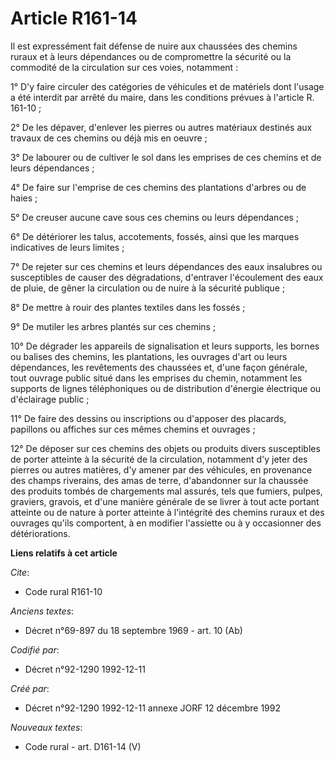 # Article R161-14

Il est expressément fait défense de nuire aux chaussées des chemins ruraux et à leurs dépendances ou de compromettre la
sécurité ou la commodité de la circulation sur ces voies, notamment :

1° D'y faire circuler des catégories de véhicules et de matériels dont l'usage a été interdit par arrêté du maire, dans les
conditions prévues à l'article R. 161-10 ;

2° De les dépaver, d'enlever les pierres ou autres matériaux destinés aux travaux de ces chemins ou déjà mis en oeuvre ;

3° De labourer ou de cultiver le sol dans les emprises de ces chemins et de leurs dépendances ;

4° De faire sur l'emprise de ces chemins des plantations d'arbres ou de haies ;

5° De creuser aucune cave sous ces chemins ou leurs dépendances ;

6° De détériorer les talus, accotements, fossés, ainsi que les marques indicatives de leurs limites ;

7° De rejeter sur ces chemins et leurs dépendances des eaux insalubres ou susceptibles de causer des dégradations, d'entraver
l'écoulement des eaux de pluie, de gêner la circulation ou de nuire à la sécurité publique ;

8° De mettre à rouir des plantes textiles dans les fossés ;

9° De mutiler les arbres plantés sur ces chemins ;

10° De dégrader les appareils de signalisation et leurs supports, les bornes ou balises des chemins, les plantations, les
ouvrages d'art ou leurs dépendances, les revêtements des chaussées et, d'une façon générale, tout ouvrage public situé dans
les emprises du chemin, notamment les supports de lignes téléphoniques ou de distribution d'énergie électrique ou d'éclairage
public ;

11° De faire des dessins ou inscriptions ou d'apposer des placards, papillons ou affiches sur ces mêmes chemins et ouvrages ;

12° De déposer sur ces chemins des objets ou produits divers susceptibles de porter atteinte à la sécurité de la circulation,
notamment d'y jeter des pierres ou autres matières, d'y amener par des véhicules, en provenance des champs riverains, des
amas de terre, d'abandonner sur la chaussée des produits tombés de chargements mal assurés, tels que fumiers, pulpes,
graviers, gravois, et d'une manière générale de se livrer à tout acte portant atteinte ou de nature à porter atteinte à
l'intégrité des chemins ruraux et des ouvrages qu'ils comportent, à en modifier l'assiette ou à y occasionner des
détériorations.

**Liens relatifs à cet article**

_Cite_:

  - Code rural R161-10

_Anciens textes_:

  - Décret n°69-897 du 18 septembre 1969 - art. 10 (Ab)

_Codifié par_:

  - Décret n°92-1290 1992-12-11

_Créé par_:

  - Décret n°92-1290 1992-12-11 annexe JORF 12 décembre 1992

_Nouveaux textes_:

  - Code rural - art. D161-14 (V)
